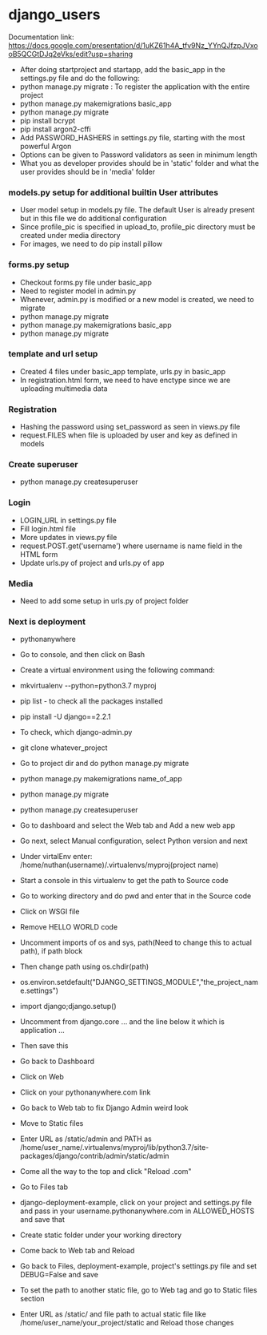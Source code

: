 # django_users

Documentation link: https://docs.google.com/presentation/d/1uKZ61h4A_tfv9Nz_YYnQJfzpJVxooB5QCGtDJq2eVks/edit?usp=sharing

* After doing startproject and startapp, add the basic_app in the settings.py file and do the following:
* python manage.py migrate : To register the application with the entire project
* python manage.py makemigrations basic_app
* python manage.py migrate 
* pip install bcrypt
* pip install argon2-cffi
* Add PASSWORD_HASHERS in settings.py file, starting with the most powerful Argon
* Options can be given to Password validators as seen in minimum length
* What you as developer provides should be in 'static' folder and what the user provides should be in 'media' folder

### models.py setup for additional builtin User attributes
* User model setup in models.py file. The default User is already present but in this file we do additional configuration
* Since profile_pic is specified in upload_to, profile_pic directory must be created under media directory
* For images, we need to do pip install pillow

### forms.py setup
* Checkout forms.py file under basic_app 
* Need to register model in admin.py
* Whenever, admin.py is modified or a new model is created, we need to migrate
* python manage.py migrate
* python manage.py makemigrations basic_app
* python manage.py migrate

### template and url setup 
* Created 4 files under basic_app template, urls.py in basic_app
* In registration.html form, we need to have enctype since we are uploading multimedia data

### Registration
* Hashing the password using set_password as seen in views.py file
* request.FILES when file is uploaded by user and key as defined in models

### Create superuser
* python manage.py createsuperuser

### Login
* LOGIN_URL in settings.py file
* Fill login.html file
* More updates in views.py file 
* request.POST.get('username') where username is name field in the HTML form
* Update urls.py of project and urls.py of app

### Media
* Need to add some setup in urls.py of project folder

### Next is deployment
* pythonanywhere
* Go to console, and then click on Bash
* Create a virtual environment using the following command:
* mkvirtualenv --python=python3.7 myproj
* pip list - to check all the packages installed
* pip install -U django==2.2.1
* To check, which django-admin.py
* git clone whatever_project
* Go to project dir and do python manage.py migrate
* python manage.py makemigrations name_of_app
* python manage.py migrate
* python manage.py createsuperuser
* Go to dashboard and select the Web tab and Add a new web app
* Go next, select Manual configuration, select Python version and next
* Under virtalEnv enter: /home/nuthan(username)/.virtualenvs/myproj(project name)
* Start a console in this virtualenv to get the path to Source code 
* Go to working directory and do pwd and enter that in the Source code 
* Click on WSGI file

* Remove HELLO WORLD code
* Uncomment imports of os and sys, path(Need to change this to actual path), if path block
* Then change path using os.chdir(path)
* os.environ.setdefault("DJANGO_SETTINGS_MODULE","the_project_name.settings")
* import django;django.setup()
* Uncomment from django.core ... and the line below it which is application ...
* Then save this
* Go back to Dashboard
* Click on Web
* Click on your pythonanywhere.com link
* Go back to Web tab to fix Django Admin weird look
* Move to Static files
* Enter URL as /static/admin and PATH as /home/user_name/.virtualenvs/myproj/lib/python3.7/site-packages/django/contrib/admin/static/admin
* Come all the way to the top and click "Reload .com"
* Go to Files tab
* django-deployment-example, click on your project and settings.py file and pass in your username.pythonanywhere.com in ALLOWED_HOSTS and save that
* Create static folder under your working directory
* Come back to Web tab and Reload 
* Go back to Files, deployment-example, project's settings.py file and set DEBUG=False and save
* To set the path to another static file, go to Web tag and go to Static files section
* Enter URL as /static/ and file path to actual static file like /home/user_name/your_project/static and Reload those changes